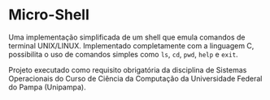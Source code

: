 # Micro-Shell

Uma implementação simplificada de um shell que emula comandos de terminal UNIX/LINUX. Implementado completamente com a linguagem C, possibilita o uso de comandos simples como `ls`, `cd`, `pwd`, `help` e `exit`.

Projeto executado como requisito obrigatória da disciplina de Sistemas Operacionais do Curso de Ciência da Computação da Universidade Federal do Pampa (Unipampa).